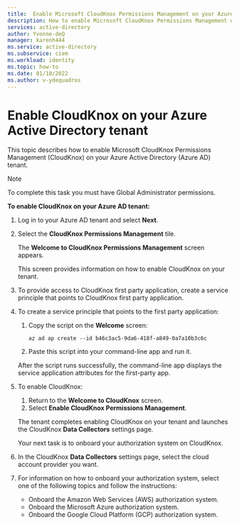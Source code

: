 ```yaml
---
title:  Enable Microsoft CloudKnox Permissions Management on your Azure Active Directory (Azure AD) tenant
description: How to enable Microsoft CloudKnox Permissions Management on your Azure Active Directory (Azure AD) tenant.
services: active-directory
author: Yvonne-deQ
manager: karenh444
ms.service: active-directory
ms.subservice: ciem
ms.workload: identity
ms.topic: how-to
ms.date: 01/18/2022
ms.author: v-ydequadros
---
```


# Enable CloudKnox on your Azure Active Directory tenant

This topic describes how to enable Microsoft CloudKnox Permissions Management (CloudKnox) on your Azure Active Directory (Azure AD) tenant.

> [!NOTE] 
> To complete this task you must have Global Administrator permissions.

**To enable CloudKnox on your Azure AD tenant:**

1. Log in to your Azure AD tenant and select **Next**.
2. Select the **CloudKnox Permissions Management** tile.

    The **Welcome to CloudKnox Permissions Management** screen appears. 

    This screen provides information on how to enable CloudKnox on your tenant.

3. To provide access to CloudKnox first party application, create a service principle that points to CloudKnox first party application.

4. To create a service principle that points to the first party application:

    1. Copy the script on the **Welcome** screen:

        `az ad ap create --id b46c3ac5-9da6-418f-a849-0a7a10b3c6c`

    2. Paste this script into your command-line app and run it.

    After the script runs successfully, the command-line app displays the service application attributes for the first-party app. 

5. To enable CloudKnox:

    1. Return to the **Welcome to CloudKnox** screen.
    1. Select **Enable CloudKnox Permissions Management**.

    The tenant completes enabling CloudKnox on your tenant and launches the CloudKnox **Data Collectors** settings page. 

    Your next task is to onboard your authorization system on CloudKnox. 

6. In the CloudKnox **Data Collectors** settings page, select the cloud account provider you want.

7. For information on how to  onboard your authorization system, select one of the following topics and follow the instructions:

    - Onboard the Amazon Web Services (AWS) authorization system.
    - Onboard the Microsoft Azure authorization system.
    - Onboard the Google Cloud Platform (GCP) authorization system.



<!---Next Steps-->
<!---[Onboard the Amazon Web Services (AWS) authorization system](cloudknox-onboard-aws.html).--->
<!---[Onboard the Microsoft Azure authorization system](cloudknox-onboard-azure.html).--->
<!---[Onboard the Google Cloud Platform (GCP) authorization system](cloudknox-onboard-gcp.html).--->





